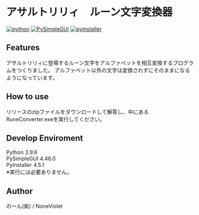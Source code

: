 # アサルトリリィ　ルーン文字変換器
[![python](https://img.shields.io/badge/python-%E2%AC%85-brightgreen)](https://github.com/python)
[![PySimpleGUI](https://img.shields.io/badge/PySimpleGUI-%E2%AC%85-brightgreen)](https://github.com/PySimpleGUI/PySimpleGUI)
[![pyinstaller](https://img.shields.io/badge/pyinstaller-%E2%AC%85-brightgreen)](https://github.com/pyinstaller/pyinstaller)  
## Features
アサルトリリィに登場するルーン文字をアルファベットを相互変換するプログラムをつくりました。
アルファベット以外の文字は変換されずにそのままになるようになっています。

## How to use
リリースのzipファイルをダウンロードして解答し、中にあるRuneConverter.exeを実行してください。

## Develop Enviroment
Python 3.9.6  
PySimpleGUI 4.46.0  
PyInstaller 4.5.1  
※実行には必要ありません。

## Author
のーん(紫) / NoneViolet

